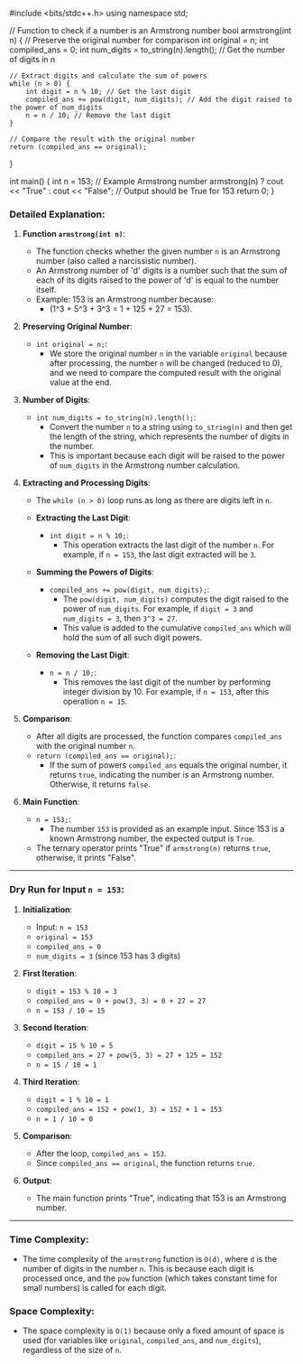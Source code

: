 #include <bits/stdc++.h>
using namespace std;

// Function to check if a number is an Armstrong number
bool armstrong(int n) {
    // Preserve the original number for comparison
    int original = n;
    int compiled_ans = 0;
    int num_digits = to_string(n).length(); // Get the number of digits in n

    // Extract digits and calculate the sum of powers
    while (n > 0) {
        int digit = n % 10; // Get the last digit
        compiled_ans += pow(digit, num_digits); // Add the digit raised to the power of num_digits
        n = n / 10; // Remove the last digit
    }

    // Compare the result with the original number
    return (compiled_ans == original);
}

int main() {
    int n = 153;  // Example Armstrong number
    armstrong(n) ? cout << "True" : cout << "False";  // Output should be True for 153
    return 0;
}


### Detailed Explanation:

1. **Function `armstrong(int n)`**:
    - The function checks whether the given number `n` is an Armstrong number (also called a narcissistic number).
    - An Armstrong number of 'd' digits is a number such that the sum of each of its digits raised to the power of 'd' is equal to the number itself.
    - Example: 153 is an Armstrong number because:
      - \(1^3 + 5^3 + 3^3 = 1 + 125 + 27 = 153\).

2. **Preserving Original Number**:
    - `int original = n;`:
      - We store the original number `n` in the variable `original` because after processing, the number `n` will be changed (reduced to 0), and we need to compare the computed result with the original value at the end.

3. **Number of Digits**:
    - `int num_digits = to_string(n).length();`:
      - Convert the number `n` to a string using `to_string(n)` and then get the length of the string, which represents the number of digits in the number.
      - This is important because each digit will be raised to the power of `num_digits` in the Armstrong number calculation.

4. **Extracting and Processing Digits**:
    - The `while (n > 0)` loop runs as long as there are digits left in `n`.
    
    - **Extracting the Last Digit**:
      - `int digit = n % 10;`:
        - This operation extracts the last digit of the number `n`. For example, if `n = 153`, the last digit extracted will be `3`.
    
    - **Summing the Powers of Digits**:
      - `compiled_ans += pow(digit, num_digits);`:
        - The `pow(digit, num_digits)` computes the digit raised to the power of `num_digits`. For example, if `digit = 3` and `num_digits = 3`, then `3^3 = 27`.
        - This value is added to the cumulative `compiled_ans` which will hold the sum of all such digit powers.

    - **Removing the Last Digit**:
      - `n = n / 10;`:
        - This removes the last digit of the number by performing integer division by 10. For example, if `n = 153`, after this operation `n = 15`.

5. **Comparison**:
    - After all digits are processed, the function compares `compiled_ans` with the original number `n`.
    - `return (compiled_ans == original);`:
      - If the sum of powers `compiled_ans` equals the original number, it returns `true`, indicating the number is an Armstrong number. Otherwise, it returns `false`.

6. **Main Function**:
    - `n = 153;`:
      - The number `153` is provided as an example input. Since 153 is a known Armstrong number, the expected output is `True`.
    - The ternary operator prints "True" if `armstrong(n)` returns `true`, otherwise, it prints "False".

---

### Dry Run for Input `n = 153`:

1. **Initialization**:
    - Input: `n = 153`
    - `original = 153`
    - `compiled_ans = 0`
    - `num_digits = 3` (since 153 has 3 digits)

2. **First Iteration**:
    - `digit = 153 % 10 = 3`
    - `compiled_ans = 0 + pow(3, 3) = 0 + 27 = 27`
    - `n = 153 / 10 = 15`

3. **Second Iteration**:
    - `digit = 15 % 10 = 5`
    - `compiled_ans = 27 + pow(5, 3) = 27 + 125 = 152`
    - `n = 15 / 10 = 1`

4. **Third Iteration**:
    - `digit = 1 % 10 = 1`
    - `compiled_ans = 152 + pow(1, 3) = 152 + 1 = 153`
    - `n = 1 / 10 = 0`

5. **Comparison**:
    - After the loop, `compiled_ans = 153`.
    - Since `compiled_ans == original`, the function returns `true`.

6. **Output**:
    - The main function prints "True", indicating that 153 is an Armstrong number.

---

### Time Complexity:
- The time complexity of the `armstrong` function is `O(d)`, where `d` is the number of digits in the number `n`. This is because each digit is processed once, and the `pow` function (which takes constant time for small numbers) is called for each digit.
  
### Space Complexity:
- The space complexity is `O(1)` because only a fixed amount of space is used (for variables like `original`, `compiled_ans`, and `num_digits`), regardless of the size of `n`.
